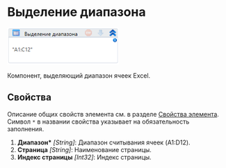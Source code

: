 # Выделение диапазона

![](<../../../../.gitbook/assets/image (346).png>)

Компонент, выделяющий диапазон ячеек Excel.

## Свойства
Описание общих свойств элемента см. в разделе [Свойства элемента](https://docs.primo-rpa.ru/primo-rpa/primo-studio/process/elements#svoistva-elementa).\
Символ `*` в названии свойства указывает на обязательность заполнения.

1. **Диапазон\*** *[String]*: Диапазон считывания ячеек (A1:D12).
2. **Страница** *[String]*: Наименование страницы.
3. **Индекс страницы** *[Int32]*: Индекс страницы.
